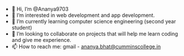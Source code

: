 - 👋 Hi, I’m @Ananya9703
- 👀 I’m interested in web development and app development.
- 🌱 I’m currently learning computer science engineering (second year student)
- 💞️ I’m looking to collaborate on projects that will help me learn coding and give me experience.
- 📫 How to reach me: gmail - ananya.bhat@cumminscollege.in

<!---
Ananya9703/Ananya9703 is a ✨ special ✨ repository because its `README.md` (this file) appears on your GitHub profile.
You can click the Preview link to take a look at your changes.
--->
